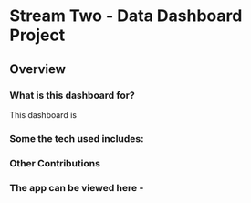 # Stream Two - Data Dashboard Project

## Overview

### What is this dashboard for?

This dashboard is

### Some the tech used includes:


### Other Contributions


### The app can be viewed here -